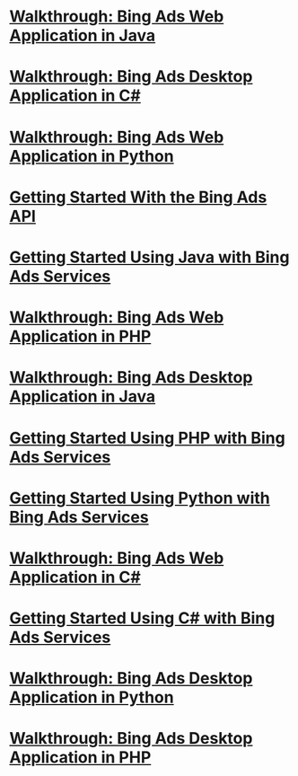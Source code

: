 # [Walkthrough: Bing Ads Web Application in Java](walkthrough-bing-ads-web-application-in-java.md)
# [Walkthrough: Bing Ads Desktop Application in C#](walkthrough-bing-ads-desktop-application-in-csharp.md)
# [Walkthrough: Bing Ads Web Application in Python](walkthrough-bing-ads-web-application-in-python.md)
# [Getting Started With the Bing Ads API](getting-started-with-the-bing-ads-api.md)
# [Getting Started Using Java with Bing Ads Services](getting-started-using-java-with-bing-ads-services.md)
# [Walkthrough: Bing Ads Web Application in PHP](walkthrough-bing-ads-web-application-in-php.md)
# [Walkthrough: Bing Ads Desktop Application in Java](walkthrough-bing-ads-desktop-application-in-java.md)
# [Getting Started Using PHP with Bing Ads Services](getting-started-using-php-with-bing-ads-services.md)
# [Getting Started Using Python with Bing Ads Services](getting-started-using-python-with-bing-ads-services.md)
# [Walkthrough: Bing Ads Web Application in C#](walkthrough-bing-ads-web-application-in-csharp.md)
# [Getting Started Using C# with Bing Ads Services](getting-started-using-csharp-with-bing-ads-services.md)
# [Walkthrough: Bing Ads Desktop Application in Python](walkthrough-bing-ads-desktop-application-in-python.md)
# [Walkthrough: Bing Ads Desktop Application in PHP](walkthrough-bing-ads-desktop-application-in-php.md)
